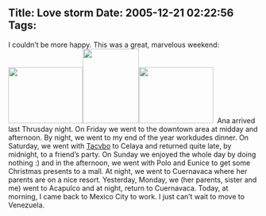 Title: Love storm
Date: 2005-12-21 02:22:56
Tags: 
---
I couldn&#8217;t be more happy. This was a great, marvelous weekend: <img width="150" height="113" border="0" alt=" " src="http://damog.net/gallery/albums/moblog/Picture_9_001.thumb.jpg"/><img width="113" height="150" border="0" alt=" " src="http://damog.net/gallery/albums/moblog/Picture_35.thumb.jpg"/><img width="150" height="113" border="0" alt=" " src="http://damog.net/files/pics/ana-sombrero.jpg"/>  Ana arrived last Thrusday night. On Friday we went to the downtown area at midday and afternoon. By night, we went to my end of the year workdudes dinner. On Saturday, we went with <a href="http://blog.tacvbo.net">Tacvbo</a> to Celaya and returned quite late, by midnight, to a friend&#8217;s party. On Sunday we enjoyed the whole day by doing nothing :) and in the afternoon, we went with Polo and Eunice to get some Christmas presents to a mall. At night, we went to Cuernavaca where her parents are on a nice resort. Yesterday, Monday, we (her parents, sister and me) went to Acapulco and at night, return to Cuernavaca. Today, at morning, I came back to Mexico City to work. I just can&#8217;t wait to move to Venezuela. <br/><br/>

